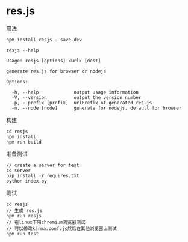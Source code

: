 # res.js

用法

    npm install resjs --save-dev

    resjs --help

    Usage: resjs [options] <url> [dest]

    generate res.js for browser or nodejs

    Options:

      -h, --help             output usage information
      -V, --version          output the version number
      -p, --prefix [prefix]  urlPrefix of generated res.js
      -n, --node [node]      generate for nodejs, default for browser


构建

    cd resjs
    npm install
    npm run build

准备测试

    // create a server for test
    cd server
    pip install -r requires.txt
    python index.py

测试

    cd resjs
    // 生成 res.js
    npm run resjs
    // 在linux下用chromium浏览器测试
    // 可以修改karma.conf.js然后在其他浏览器上测试
    npm run test
